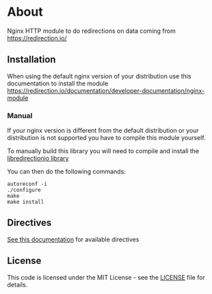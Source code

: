 # About

Nginx HTTP module to do redirections on data coming from https://redirection.io/

## Installation

When using the default nginx version of your distribution use this documentation to install the module
https://redirection.io/documentation/developer-documentation/nginx-module

### Manual

If your nginx version is different from the default distribution or your distribution is not supported
you have to compile this module yourself.

To manually build this library you will need to compile and install the [libredirectionio library](https://github.com/redirectionio/libredirectionio)

You can then do the following commands:

```
autoreconf -i
./configure
make
make install
```

## Directives

[See this documentation](https://redirection.io/documentation/developer-documentation/nginx-module#module-configuration-directives) for available directives

##  License

This code is licensed under the MIT License - see the  [LICENSE](./LICENSE.md)  file for details.
